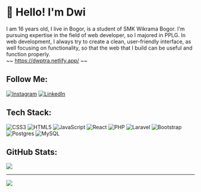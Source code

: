 # 👋 Hello! I'm Dwi
I am 16 years old, I live in Bogor, is a student of SMK Wikrama Bogor. I'm pursuing expertise in the field of web developer, so I majored in PPLG. In web development, I always try to create a clean, user-friendly interface, as well focusing on functionality, so that the web that I build can be useful and function properly.<br/>
~~ https://dwptra.netlify.app/ ~~

## Follow Me:
[![Instagram](https://img.shields.io/badge/Instagram-%23E4405F.svg?logo=Instagram&logoColor=white)](https://instagram.com/https://www.instagram.com/dwiputra.09/) [![LinkedIn](https://img.shields.io/badge/LinkedIn-%230077B5.svg?logo=linkedin&logoColor=white)](https://linkedin.com/in/https://www.linkedin.com/in/dwi-putra-47203b261) 

## Tech Stack:
![CSS3](https://img.shields.io/badge/css3-%231572B6.svg?style=for-the-badge&logo=css3&logoColor=white) ![HTML5](https://img.shields.io/badge/html5-%23E34F26.svg?style=for-the-badge&logo=html5&logoColor=white) ![JavaScript](https://img.shields.io/badge/javascript-%23323330.svg?style=for-the-badge&logo=javascript&logoColor=%23F7DF1E) ![React](https://img.shields.io/badge/react-%2320232a.svg?style=for-the-badge&logo=react&logoColor=%2361DAFB) ![PHP](https://img.shields.io/badge/php-%23777BB4.svg?style=for-the-badge&logo=php&logoColor=white) ![Laravel](https://img.shields.io/badge/laravel-%23FF2D20.svg?style=for-the-badge&logo=laravel&logoColor=white) ![Bootstrap](https://img.shields.io/badge/bootstrap-%23563D7C.svg?style=for-the-badge&logo=bootstrap&logoColor=white) ![Postgres](https://img.shields.io/badge/postgres-%23316192.svg?style=for-the-badge&logo=postgresql&logoColor=white) ![MySQL](https://img.shields.io/badge/mysql-%2300f.svg?style=for-the-badge&logo=mysql&logoColor=white)
## GitHub Stats:
![](https://github-readme-streak-stats.herokuapp.com/?user=dwptra&theme=dark&hide_border=true)

---
[![](https://visitcount.itsvg.in/api?id=dwptra&icon=0&color=0)](https://visitcount.itsvg.in)

<!-- Proudly created with GPRM ( https://gprm.itsvg.in ) -->
